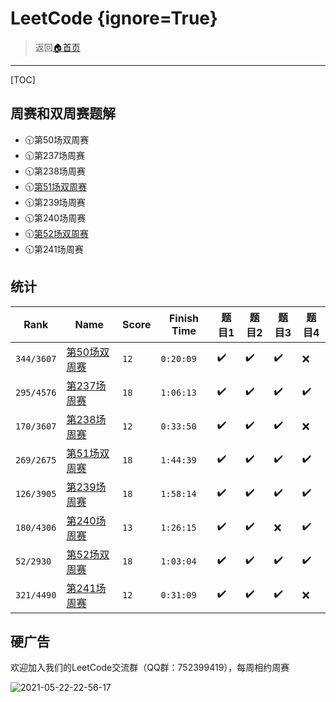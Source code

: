 # LeetCode {ignore=True}
> 返回[:house:首页](../index.html)


---------------------
[TOC]

## 周赛和双周赛题解
- 🕥第50场双周赛
- 🕥第237场周赛
- 🕥第238场周赛
- 🕥[第51场双周赛](./biweekly-contest/51.html)
- 🕥第239场周赛
- 🕥第240场周赛
- 🕥[第52场双周赛](./biweekly-contest/52.html)
- 🕥第241场周赛

## 统计

| Rank       | Name                                                                 | Score | Finish Time | 题目1 | 题目2 | 题目3 | 题目4 |
| ---------- | -------------------------------------------------------------------- | ----- | ----------- | ----- | ----- | ----- | ----- |
| `344/3607` | [第50场双周赛](https://leetcode-cn.com/contest/biweekly-contest-50/) | `12`  | `0:20:09`   | ✔️     | ✔️     | ✔️     | ❌     |
| `295/4576` | [第237场周赛](https://leetcode-cn.com/contest/weekly-contest-237)    | `18`  | `1:06:13`   | ✔️     | ✔️     | ✔️     | ✔️     |
| `170/3607` | [第238场周赛](https://leetcode-cn.com/contest/weekly-contest-238)    | `12`  | `0:33:50`   | ✔️     | ✔️     | ✔️     | ❌     |
| `269/2675` | [第51场双周赛](https://leetcode-cn.com/contest/biweekly-contest-51/) | `18`  | `1:44:39`   | ✔️     | ✔️     | ✔️     | ✔️     |
| `126/3905` | [第239场周赛](https://leetcode-cn.com/contest/weekly-contest-239)    | `18`  | `1:58:14`   | ✔️     | ✔️     | ✔️     | ✔️     |
| `180/4306` | [第240场周赛](https://leetcode-cn.com/contest/weekly-contest-240)    | `13`  | `1:26:15`   | ✔️     | ✔️     | ❌     | ✔️     |
| `52/2930`  | [第52场双周赛](https://leetcode-cn.com/contest/biweekly-contest-52/) | `18`  | `1:03:04`   | ✔️     | ✔️     | ✔️     | ✔️     |
| `321/4490` | [第241场周赛](https://leetcode-cn.com/contest/weekly-contest-241)    | `12`  | `0:31:09`   | ✔️     | ✔️     | ✔️     | ❌     |

## 硬广告
欢迎加入我们的LeetCode交流群（QQ群：752399419），每周相约周赛

![2021-05-22-22-56-17](http://cdn.dianhsu.top/vscode/2021-05-22-22-56-17.png)
